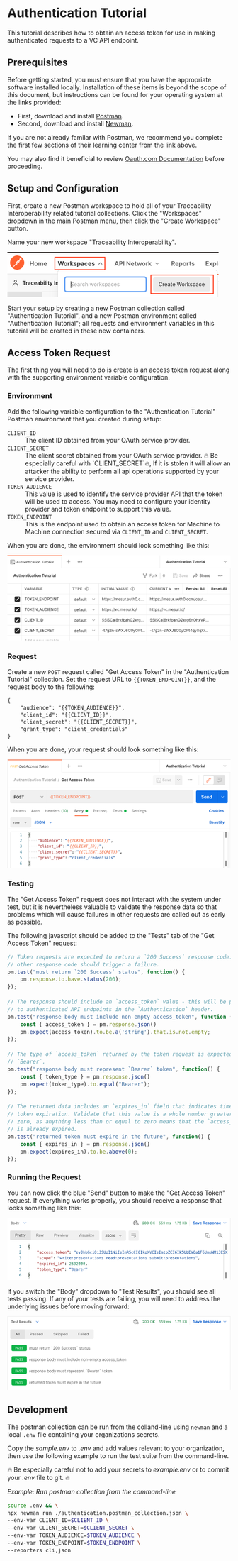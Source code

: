 # Authentication Tutorial

This tutorial describes how to obtain an access token for use in making authenticated requests to a VC API endpoint.

## Prerequisites

Before getting started, you must ensure that you have the appropriate software installed locally. Installation of these items is beyond the scope of this document, but instructions can be found for your operating system at the links provided:

* First, download and install [Postman](https://www.postman.com/).
* Second, download and install [Newman](https://learning.postman.com/docs/running-collections/using-newman-cli/command-line-integration-with-newman/).

If you are not already familar with Postman, we recommend you complete the first few sections of their learning center from the link above.

You may also find it beneficial to review [Oauth.com Documentation](https://www.oauth.com/oauth2-servers/client-registration/client-id-secret/) before proceeding.

## Setup and Configuration

First, create a new Postman workspace to hold all of your Traceability Interoperability related tutorial collections. Click the "Workspaces" dropdown in the main Postman menu, then click the "Create Workspace" button.

Name your new workspace "Traceability Interoperability".

<img src="./resources/create-workspace.png"/>

Start your setup by creating a new Postman collection called "Authentication Tutorial", and a new Postman environment called "Authentication Tutorial"; all requests and environment variables in this tutorial will be created in these new containers.

## Access Token Request

The first thing you will need to do is create is an access token request along with the supporting environment variable configuration.

### Environment

Add the following variable configuration to the "Authentication Tutorial" Postman  environment that you created during setup:

<dl>
  <dt><code>CLIENT_ID</code></dt>
  <dd>The client ID obtained from your OAuth service provider.</dd>
  <dt><code>CLIENT_SECRET</code></dt>
  <dd>
    The client secret obtained from your OAuth service provider. 🔥 Be especially careful with `CLIENT_SECRET`🔥, If it is stolen it will allow an attacker the ability to perform all api operations supported by your service provider.
  </dd>
  <dt><code>TOKEN_AUDIENCE</code></dt>
  <dd>
    This value is used to identify the service provider API that the token will be used to access. You may need to configure your identity provider and token endpoint to support this value.
  </dd>
  <dt><code>TOKEN_ENDPOINT</code></dt>
  <dd>
    This is the endpoint used to obtain an access token for Machine to Machine connection secured via <code>CLIENT_ID</code> and <code>CLIENT_SECRET</code>.
  </dd>
</dl>

When you are done, the environment should look something like this:

<img src="./resources/environment-variables.png"/>

### Request

Create a new `POST` request called "Get Access Token" in the "Authentication Tutorial" collection.
Set the request URL to `{{TOKEN_ENDPOINT}}`, and the request body to the following:

```
{
    "audience": "{{TOKEN_AUDIENCE}}",
    "client_id": "{{CLIENT_ID}}",
    "client_secret": "{{CLIENT_SECRET}}",
    "grant_type": "client_credentials"
}
```

When you are done, your request should look something like this:

<img src="./resources/get-access-token-request.png"/>

### Testing

The "Get Access Token" request does not interact with the system under test, but it is nevertheless valuable to validate the response data so that problems which will cause failures in other requests are called out as early as possible.

The following javascript should be added to the "Tests" tab of the "Get Access Token" request:

```javascript
// Token requests are expected to return a `200 Success` response code. Any
// other response code should trigger a failure.
pm.test("must return `200 Success` status", function() {
    pm.response.to.have.status(200);
});

// The response should include an `access_token` value - this will be presented
// to authenticated API endpoints in the `Authentication` header.
pm.test("response body must include non-empty access_token", function () {
    const { access_token } = pm.response.json()
    pm.expect(access_token).to.be.a('string').that.is.not.empty;
});

// The type of `access_token` returned by the token request is expected to be
// `Bearer`.
pm.test("response body must represent `Bearer` token", function() {
    const { token_type } = pm.response.json()
    pm.expect(token_type).to.equal("Bearer");
});

// The returned data includes an `expires_in` field that indicates time until
// token expiration. Validate that this value is a whole number greater than
// zero, as anything less than or equal to zero means that the `access_token`
// is already expired.
pm.test("returned token must expire in the future", function() {
    const { expires_in } = pm.response.json()
    pm.expect(expires_in).to.be.above(0);
});
```

### Running the Request

You can now click the blue "Send" button to make the "Get Access Token" request. If everything works properly, you should receive a response that looks something like this:

<img src="./resources/get-access-token-response.png"/>

If you switch the "Body" dropdown to "Test Results", you should see all tests passing. If any of your tests are failing, you will need to address the underlying issues before moving forward:

<img src="./resources/get-access-token-tests.png"/>

## Development

The postman collection can be run from the colland-line using `newman` and a local `.env` file containing your organizations secrets.

Copy the _sample.env_ to _.env_ and add values relevant to your organization, then use the following example to run the test suite from the command-line.

🔥 Be especially careful not to add your secrets to _example.env_ or to commit your _.env_ file to git. 🔥

_Example: Run postman collection from the command-line_
```sh
source .env && \
npx newman run ./authentication.postman_collection.json \
--env-var CLIENT_ID=$CLIENT_ID \
--env-var CLIENT_SECRET=$CLIENT_SECRET \
--env-var TOKEN_AUDIENCE=$TOKEN_AUDIENCE \
--env-var TOKEN_ENDPOINT=$TOKEN_ENDPOINT \
--reporters cli,json
```



